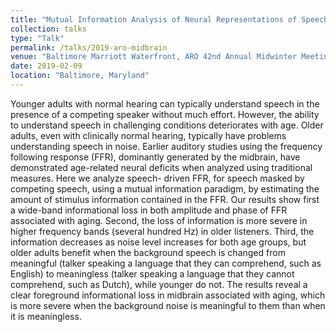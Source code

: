 ```yaml
---
title: "Mutual Information Analysis of Neural Representations of Speech in Noise in the Aging Midbrain"
collection: talks
type: "Talk"
permalink: /talks/2019-aro-midbrain
venue: "Baltimore Marriott Waterfront, ARO 42nd Annual Midwinter Meeting"
date: 2019-02-09
location: "Baltimore, Maryland"
---
```


Younger adults with normal hearing can typically understand speech in the presence of a competing speaker without much effort. However, the ability to understand speech in challenging conditions deteriorates with age. Older adults, even with clinically normal hearing, typically have problems understanding speech in noise. Earlier auditory studies using the frequency following response (FFR), dominantly generated by the midbrain, have demonstrated age-related neural deficits when analyzed using traditional measures. Here we analyze speech- driven FFR, for speech masked by competing speech, using a mutual information paradigm, by estimating the amount of stimulus information contained in the FFR. Our results show first a wide-band informational loss in both amplitude and phase of FFR associated with aging. Second, the loss of information is more severe in higher frequency bands (several hundred Hz) in older listeners. Third, the information decreases as noise level increases for both age groups, but older adults benefit when the background speech is changed from meaningful (talker speaking a language that they can comprehend, such as English) to meaningless (talker speaking a language that they cannot comprehend, such as Dutch), while younger do not. The results reveal a clear foreground informational loss in midbrain associated with aging, which is more severe when the background noise is meaningful to them than when it is meaningless.
